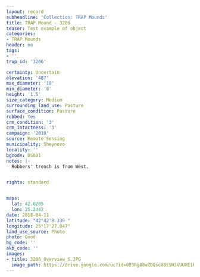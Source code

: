 ```yaml
---
layout: record
subheadline: 'Collection: TRAP Mounds'
title: TRAP Mound - 3206
teaser: Test example of object
categories:
- TRAP Mounds
header: no
tags:
- ''
trap_id: '3206'

certainty: Uncertain
elevation: '487'
max_diameter: '10'
min_diameter: '8'
height: '1.5'
size_category: Medium
surrounding_land_use: Pasture
surface_condition: Pasture
robbed: Yes
crm_condition: '3'
crm_intactness: '3'
campaign: '2010'
source: Remote Sensing
municipality: Sheynovo
locality: ''
bgcode: DS001
notes: |-
  Robbers' trench is from West.


rights: standard


maps:
  lat: 42.6285
  lon: 25.2442
date: 2018-04-11
latitude: "42°42'8.339 "
longitude: 25°17'27.047"
land_use_source: Photo
photo: Good
bg_code: ''
akb_code: ''
images:
- title: 3206_Overview_S.JPG
  image_path: https://drive.google.com/uc?id=0B3Rg88wZDQscX0tSN3VUUXE1bk0
---
```

